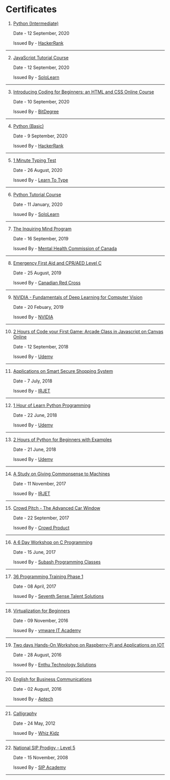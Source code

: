 # Certificates

1. [Python (Intermediate)](https://github.com/Tanu-N-Prabhu/Certificates/blob/main/Certificates%20PDF/Python%20-%20Intermediate%20Sept%202020.png)

    Date - 12 September, 2020
    
    Issued By - [HackerRank](https://www.hackerrank.com/)
---    
 

2. [JavaScript Tutorial Course](https://github.com/Tanu-N-Prabhu/Certificates/blob/main/Certificates%20PDF/JavaScript%20Tutorial%20course%20Sept%202020.pdf)

    Date - 12 September, 2020
    
    Issued By - [SoloLearn](https://www.sololearn.com/)
---    


3. [Introducing Coding for Beginners: an HTML and CSS Online Course](https://github.com/Tanu-N-Prabhu/Certificates/blob/main/Certificates%20PDF/Introducing_Coding_for_Beginners-an_HTML_and_CSS_10Sept2020.pdf)

    Date - 10 September, 2020
    
    Issued By - [BitDegree](https://www.bitdegree.org/)
---    
 

4. [Python (Basic)](https://github.com/Tanu-N-Prabhu/Certificates/blob/main/Certificates%20PDF/Python%20-%20Basic%20Sept%202020.png)

    Date - 9 September, 2020
    
    Issued By - [HackerRank](https://www.hackerrank.com/)
---    
 
 
 5. [1 Minute Typing Test](https://github.com/Tanu-N-Prabhu/Certificates/blob/main/Certificates%20PDF/1%20Minute%20Typing%20Test%20Aug%202020.pdf)

    Date - 26 August, 2020
    
    Issued By - [Learn To Type](https://www.typing.com/)
---    
 
6. [Python Tutorial Course](https://github.com/Tanu-N-Prabhu/Certificates/blob/main/Certificates%20PDF/Python%203%20Tutorial%20course%20Jan%202020.pdf)

     Date - 11 January, 2020
    
     Issued By - [SoloLearn](https://www.sololearn.com/)
---    
  
 
 7. [The Inquiring Mind Program](https://github.com/Tanu-N-Prabhu/Certificates/blob/main/Certificates%20PDF/Mental%20Health%20Sept%202019.pdf)

    Date - 16 September, 2019
    
    Issued By - [Mental Health Commission of Canada](https://www.mentalhealthcommission.ca/English)
---    
 
  8. [Emergency First Aid and CPR/AED Level C](https://github.com/Tanu-N-Prabhu/Certificates/blob/main/Certificates%20PDF/Emergency%20First%20Aid%20August%202019.pdf)
  

     Date - 25 August, 2019
    
     Issued By - [Canadian Red Cross](https://www.redcross.ca/)
---    
 

 9. [NVIDIA - Fundamentals of Deep Learning for Computer Vision](https://github.com/Tanu-N-Prabhu/Certificates/blob/main/Certificates%20PDF/Deep%20Learning%20Institute-Feb%202019.pdf)
  

      Date - 20 Febuary, 2019
    
      Issued By - [NVIDIA](https://www.nvidia.com/en-us/)
---     
 
 
   10. [2 Hours of Code your First Game: Arcade Class in Javascript on Canvas Online](https://github.com/Tanu-N-Prabhu/Certificates/blob/main/Certificates%20PDF/Arcade%20Classic%20Game%20In%20JavaScript%20Sept%202018.pdf)
  

       Date - 12 September, 2018
    
       Issued By - [Udemy](https://www.udemy.com/)
---    

 
 
 11. [Applications on Smart Secure Shopping System](https://github.com/Tanu-N-Prabhu/Certificates/blob/main/Certificates%20PDF/IRJET-Tanu.N.Prabhu%20July%202018.jpg)
  

       Date - 7 July, 2018
    
       Issued By - [IRJET](https://www.irjet.net/)
---     
 
 
 
 
 12. [1 Hour of Learn Python Programming](https://github.com/Tanu-N-Prabhu/Certificates/blob/main/Certificates%20PDF/Arcade%20Classic%20Game%20In%20JavaScript%20Sept%202018.pdf)
  

       Date - 22 June, 2018
    
       Issued By - [Udemy](https://www.udemy.com/)
---     
 
 
 
 13. [2 Hours of Python for Beginners with Examples](https://github.com/Tanu-N-Prabhu/Certificates/blob/main/Certificates%20PDF/2%20Hrs%20Python%20Beginners%20June%202018.pdf)
  

       Date - 21 June, 2018
    
       Issued By - [Udemy](https://www.udemy.com/)
---     
  
  
  
 14. [A Study on Giving Commonsense to Machines](https://github.com/Tanu-N-Prabhu/Certificates/blob/main/Certificates%20PDF/IRJET-Nov%202017.pdf)
  

       Date - 11 November, 2017
    
       Issued By - [IRJET](https://www.irjet.net/)
---     
  
  
 15. [Crowd Pitch - The Advanced Car Window](https://github.com/Tanu-N-Prabhu/Certificates/blob/main/Certificates%20PDF/Advanced%20Car%20Window-Sep%2C%202017.pdf)
  

       Date - 22 September, 2017
    
       Issued By - [Crowd Product](https://crowdproduct.com/)
---     
  
   
 16. [A 6 Day Workshop on C Programming](https://github.com/Tanu-N-Prabhu/Certificates/blob/main/Certificates%20PDF/Cracking%20the%20Programming%20Interview-Subhash-June%202017.pdf)
  

       Date - 15 June, 2017
    
       Issued By - [Subash Programming Classes](https://subhashprogrammingclasses.in/)
---     
  

  17. [36 Programming Training Phase 1](https://github.com/Tanu-N-Prabhu/Certificates/blob/main/Certificates%20PDF/Seventh%20Sense%20Talent%20Solutions-April%202017.pdf)
  

       Date - 08 April, 2017
    
       Issued By - [Seventh Sense Talent Solutions](https://www.seventhsensetalent.com/)
---     
  

  18. [Virtualization for Beginners](https://github.com/Tanu-N-Prabhu/Certificates/blob/main/Certificates%20PDF/VMWare%20Certificate-Nov%202016.pdf)
  

       Date - 09 November, 2016
    
       Issued By - [vmware IT Academy](https://www.vmware.com/ca/company/it-academy.html)
---     
  

  19. [Two days Hands-On Workshop on Raspberry-Pi and Applications on IOT ](https://github.com/Tanu-N-Prabhu/Certificates/blob/main/Certificates%20PDF/Enthu%20Technology%20Solutions-Aug%202016.pdf)
  

       Date - 28 August, 2016
    
       Issued By - [Enthu Technology Solutions](https://www.enthutech.in/)
---     
  

 
  20. [English for Business Communications](https://github.com/Tanu-N-Prabhu/Certificates/blob/main/Certificates%20PDF/Aptech-Aug%202016.pdf)
  

       Date - 02 August, 2016
    
       Issued By - [Aptech](https://www.aptechglobaltraining.com/aptech-english-learning-academy.aspx)
---     
  

 
  21. [Calligraphy](https://github.com/Tanu-N-Prabhu/Certificates/blob/main/Certificates%20PDF/Calligraphy-May%202012.pdf)

       Date - 24 May, 2012
    
       Issued By - [Whiz Kidz](http://whizkidz.info/)
---     
  

 
  22. [National SIP Prodigy - Level 5](https://github.com/Tanu-N-Prabhu/Certificates/blob/main/Certificates%20PDF/SIP-Nov%202008.pdf)
  

       Date - 15 November, 2008
    
       Issued By - [SIP Academy](https://www.sipacademyindia.com/)
---     
  

 
